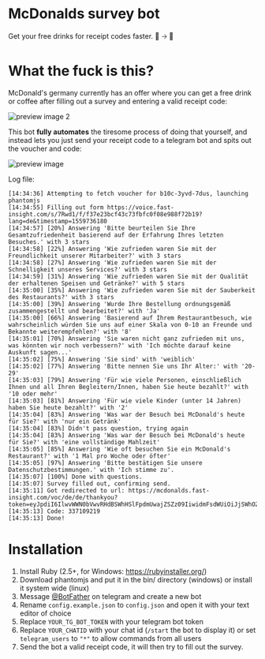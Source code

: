 # McDonalds survey bot
Get your free drinks for receipt codes faster. 🧾 🡢 🥤

# What the fuck is this?
McDonald's germany currently has an offer where you can get a free drink or coffee after filling out a survey and entering a valid receipt code:

![preview image 2](https://i.imgur.com/3cQjqCZ.png)

This bot **fully automates** the tiresome process of doing that yourself, and instead lets you just send your receipt code to a telegram bot and spits out the voucher and code:

![preview image](https://i.imgur.com/6WCKahA.png)

Log file:
```
[14:34:36] Attempting to fetch voucher for b10c-3yvd-7dus, launching phantomjs
[14:34:55] Filling out form https://voice.fast-insight.com/s/7Rwd1/f/f37e23bcf43c73fbfc0f08e988f72b19?lang=de&timestamp=1559736180
[14:34:57] [20%] Answering 'Bitte beurteilen Sie Ihre Gesamtzufriedenheit basierend auf der Erfahrung Ihres letzten Besuches.' with 3 stars
[14:34:58] [22%] Answering 'Wie zufrieden waren Sie mit der Freundlichkeit unserer Mitarbeiter?' with 3 stars
[14:34:58] [27%] Answering 'Wie zufrieden waren Sie mit der Schnelligkeit unseres Services?' with 3 stars
[14:34:59] [31%] Answering 'Wie zufrieden waren Sie mit der Qualität der erhaltenen Speisen und Getränke?' with 5 stars
[14:35:00] [35%] Answering 'Wie zufrieden waren Sie mit der Sauberkeit des Restaurants?' with 3 stars
[14:35:00] [39%] Answering 'Wurde Ihre Bestellung ordnungsgemäß zusammengestellt und bearbeitet?' with 'Ja'
[14:35:00] [66%] Answering 'Basierend auf Ihrem Restaurantbesuch, wie wahrscheinlich würden Sie uns auf einer Skala von 0-10 an Freunde und Bekannte weiterempfehlen?' with '8'
[14:35:01] [70%] Answering 'Sie waren nicht ganz zufrieden mit uns, was könnten wir noch verbessern?' with 'Ich möchte darauf keine Auskunft sagen...'
[14:35:02] [75%] Answering 'Sie sind' with 'weiblich'
[14:35:02] [77%] Answering 'Bitte nennen Sie uns Ihr Alter:' with '20-29'
[14:35:03] [79%] Answering 'Für wie viele Personen, einschließlich Ihnen und all Ihren Begleitern/Innen, haben Sie heute bezahlt?' with '10 oder mehr'
[14:35:03] [81%] Answering 'Für wie viele Kinder (unter 14 Jahren) haben Sie heute bezahlt?' with '2'
[14:35:04] [83%] Answering 'Was war der Besuch bei McDonald's heute für Sie?' with 'nur ein Getränk'
[14:35:04] [83%] Didn't pass question, trying again
[14:35:04] [83%] Answering 'Was war der Besuch bei McDonald's heute für Sie?' with 'eine vollständige Mahlzeit'
[14:35:05] [85%] Answering 'Wie oft besuchen Sie ein McDonald's Restaurant?' with '1 Mal pro Woche oder öfter'
[14:35:05] [97%] Answering 'Bitte bestätigen Sie unsere Datenschutzbestimmungen.' with 'Ich stimme zu'.
[14:35:07] [100%] Done with questions.
[14:35:07] Survey filled out, confirming send.
[14:35:11] Got redirected to url: https://mcdonalds.fast-insight.com/voc/de/de/thankyou?token=eyJpdiI6IlwvWWN0bVwvRHdBSWhHSlFpdmUwajZSZz09IiwidmFsdWUiOiJjSWhOZnVmdlJGYkxmRVwvTythQ0lVd0k1a2s3OUZndE41S3Y4alM4ZG5Tbz0iLCJtYWMiOiIyZWZmNTViNzc5ZDdiMjJjNTMxOTM5OTRhNzk0NzYxYTBhZWU2ODA1Njg5ZGYyNjY5Mzg1OTZjYWIzMThjNDE0In0=&invoice=b10c3yvd7dus&store=132
[14:35:13] Code: 337109219
[14:35:13] Done!
```

# Installation
1. Install Ruby (2.5+, for Windows: https://rubyinstaller.org/)
2. Download phantomjs and put it in the bin/ directory (windows) or install it system wide (linux)
3. Message [@BotFather](https://t.me/@BotFather) on telegram and create a new bot
4. Rename `config.example.json` to `config.json` and open it with your text editor of choice
5. Replace `YOUR_TG_BOT_TOKEN` with your telegram bot token
6. Replace `YOUR_CHATID` with your chat id (`/start` the bot to display it) or set `telegram_users` to `"*"` to allow commands from all users
7. Send the bot a valid receipt code, it will then try to fill out the survey.

